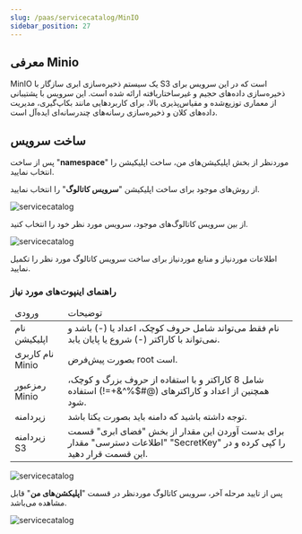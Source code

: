 ```yaml
---
slug: /paas/servicecatalog/MinIO
sidebar_position: 27
---
```


## معرفی Minio
MinIO یک سیستم ذخیره‌سازی ابری سازگار با S3 است که در این سرویس برای ذخیره‌سازی داده‌های حجیم و غیرساختاریافته ارائه شده است. این سرویس با پشتیبانی از معماری توزیع‌شده و مقیاس‌پذیری بالا، برای کاربردهایی مانند بکاپ‌گیری، مدیریت داده‌های کلان و ذخیره‌سازی رسانه‌های چندرسانه‌ای ایده‌آل است.

## ساخت سرویس

پس از ساخت "**namespace**" موردنظر از بخش اپلیکیشن‌های من، ساخت اپلیکیشن را انتخاب نمایید.

از روش‌های موجود برای ساخت اپلیکیشن "**سرویس کاتالوگ**" را انتخاب نمایید.

![servicecatalog](/img/servicecatalog/servicecatalog00.png)

از بین سرویس کاتالوگ‌های موجود، سرویس مورد نظر خود را انتخاب کنید.

![servicecatalog](/img/servicecatalog/servicecatalog0000.png)

اطلاعات موردنیاز و منابع موردنیاز برای ساخت سرویس کاتالوگ مورد نظر را تکمیل نمایید.

### راهنمای اینپوت‌های مورد نیاز

<table>
    <thead>
        <tr>
            <td>ورودی</td>
            <td>توضیحات</td>
        </tr>
    </thead>
    <tbody>
        <tr>
            <td>نام اپلیکیشن</td>
            <td>نام فقط می‌تواند شامل حروف کوچک، اعداد یا (-) باشد و نمی‌تواند با کاراکتر (-) شروع یا پایان یابد.</td>
        </tr>
        <tr>
            <td>نام کاربری Minio</td>
            <td>بصورت پیش‌فرض root است.</td>
        </tr>
        <tr>
            <td>رمزعبور Minio</td>
            <td>شامل 8 کاراکتر و با استفاده از حروف بزرگ و کوچک، همچنین از اعداد و کاراکترهای (@#$%^&+=!) استفاده شود.</td>
        </tr>
        <tr>
            <td>زیردامنه</td>
            <td>توجه داشته باشید که دامنه باید بصورت یکتا باشد.</td>
        </tr>
        <tr>
            <td>زیردامنه S3</td>
            <td>برای بدست آوردن این مقدار از بخش "فضای ابری" قسمت "اطلاعات دسترسی" مقدار "SecretKey" را کپی کرده و در این قسمت قرار دهید.</td>
        </tr>
    </tbody>
</table>

![servicecatalog](/img/servicecatalog/minio.png)

پس از تایید مرحله آخر، سرویس کاتالوگ موردنظر در قسمت "**اپلیکشن‌های من**" قابل مشاهده می‌باشد.

![servicecatalog](/img/servicecatalog/minio1.png)
